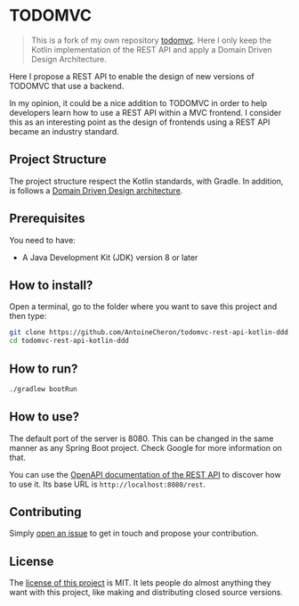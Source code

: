# TODOMVC

> This is a fork of my own repository [todomvc](https://github.com/AntoineCheron/todomvc). Here I only keep the Kotlin implementation of the REST API and apply a Domain Driven Design Architecture.

Here I propose a REST API to enable the design of new versions of TODOMVC that use a backend.

In my opinion, it could be a nice addition to TODOMVC in order to help developers learn how to use a REST API within a MVC frontend.
I consider this as an interesting point as the design of frontends using a REST API became an industry standard.

## Project Structure

The project structure respect the Kotlin standards, with Gradle. In addition, is follows a [Domain Driven Design architecture](https://altkomsoftware.pl/en/blog/create-better-code-using-domain-driven-design/).

## Prerequisites

You need to have:

- A Java Development Kit (JDK) version 8 or later

## How to install?

Open a terminal, go to the folder where you want to save this project and then type:

```sh
git clone https://github.com/AntoineCheron/todomvc-rest-api-kotlin-ddd.git
cd todomvc-rest-api-kotlin-ddd
```

## How to run?

```bash
./gradlew bootRun
```

## How to use?

The default port of the server is 8080. This can be changed in the same manner as any Spring Boot project. Check Google for more information on that.

You can use the [OpenAPI documentation of the REST API](/openapi.yml) to discover how to use it. Its base URL is `http://localhost:8080/rest`.

## Contributing

Simply [open an issue](https://github.com/AntoineCheron/todomvc-rest-api-kotlin-ddd/issues/new/choose) to get in touch and propose your contribution.

## License

The [license of this project](./LICENSE.txt) is MIT. It lets people do almost anything they want with this project, like making and distributing closed source versions.
